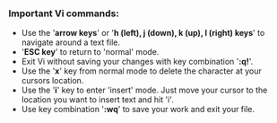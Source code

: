 ### Important Vi commands:

* Use the '**arrow keys**' or '**h (left), j (down), k (up), l (right) keys**' to navigate around a text file.
* '**ESC key**' to return to 'normal' mode.
* Exit Vi without saving your changes with key combination '**:q!**'.
* Use the '**x**' key from normal mode to delete the character at your cursors location.
* Use the '**i**' key to enter 'insert' mode. Just move your cursor to the location you want to insert text and hit 'i'.
* Use key combination '**:wq**' to save your work and exit your file.